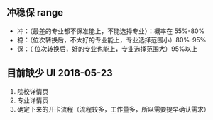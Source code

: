 ## 冲稳保 range

* 冲：（最差的专业都不保准能上，不能选择专业）：概率在 55%-80%
* 稳：（位次转换后，不太好的专业能上，专业选择范围小）80%-95%
* 保：（ 位次转换后，好的专业也能上，专业选择范围大）95%以上

## 目前缺少 UI 2018-05-23

1.  院校详情页
2.  专业详情页
3.  确定下来的开卡流程（流程较多，工作量多，所以需要提早确认需求）
